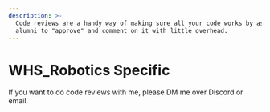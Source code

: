 ```yaml
---
description: >-
  Code reviews are a handy way of making sure all your code works by asking
  alumni to "approve" and comment on it with little overhead.
---
```


# WHS\_Robotics Specific

If you want to do code reviews with me, please DM me over Discord or email.
